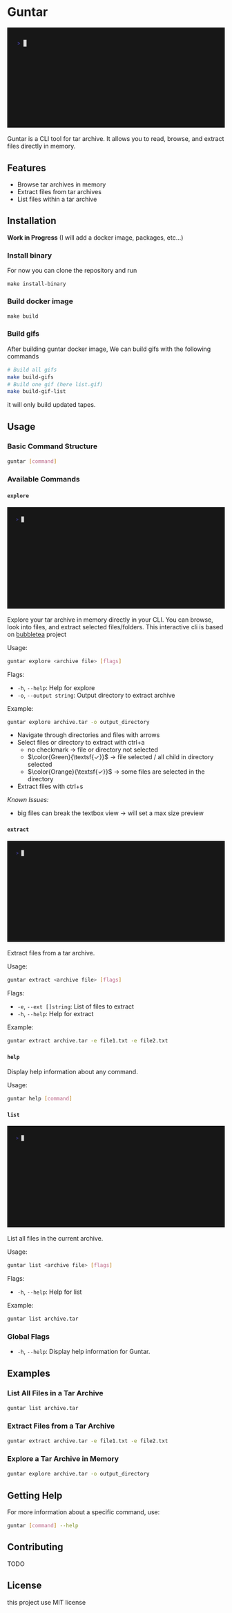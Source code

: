 # Guntar

![Alt Text](./vhs/intro.gif)

Guntar is a CLI tool for tar archive. It allows you to read, browse, and extract files directly in memory.

## Features

- Browse tar archives in memory
- Extract files from tar archives
- List files within a tar archive


## Installation

__Work in Progress__ (I will add a docker image, packages, etc...)

### Install binary
For now you can clone the repository and run

```
make install-binary
```

### Build docker image

```
make build
```

### Build gifs
After building guntar docker image,
We can build gifs with the following commands

```bash
# Build all gifs
make build-gifs
# Build one gif (here list.gif)
make build-gif-list
```

it will only build updated tapes.

## Usage

### Basic Command Structure

```sh
guntar [command]
```

### Available Commands

#### `explore`

![Alt Text](./vhs/explore.gif)

Explore your tar archive in memory directly in your CLI. You can browse, look into files, and extract selected files/folders.
This interactive cli is based on [bubbletea](https://github.com/charmbracelet/bubbletea) project

Usage:
```sh
guntar explore <archive file> [flags]
```

Flags:
- `-h`, `--help`: Help for explore
- `-o`, `--output string`: Output directory to extract archive

Example:
```sh
guntar explore archive.tar -o output_directory
```

- Navigate through directories and files with arrows
- Select files or directory to extract with ctrl+a
    - no checkmark -> file or directory not selected
    - $\color{Green}{\textsf{✓}}$ -> file selected / all child in directory selected
    - $\color{Orange}{\textsf{✓}}$ -> some files are selected in the directory
- Extract files with ctrl+s

_Known Issues:_
- big files can break the textbox view -> will set a max size preview


#### `extract`

![Alt Text](./vhs/extract.gif)

Extract files from a tar archive.

Usage:
```sh
guntar extract <archive file> [flags]
```

Flags:
- `-e`, `--ext []string`: List of files to extract
- `-h`, `--help`: Help for extract

Example:
```sh
guntar extract archive.tar -e file1.txt -e file2.txt
```

#### `help`
Display help information about any command.

Usage:
```sh
guntar help [command]
```

#### `list`
![Alt Text](./vhs/list.gif)

List all files in the current archive.

Usage:
```sh
guntar list <archive file> [flags]
```

Flags:
- `-h`, `--help`: Help for list

Example:
```sh
guntar list archive.tar
```

### Global Flags

- `-h`, `--help`: Display help information for Guntar.

## Examples

### List All Files in a Tar Archive

```sh
guntar list archive.tar
```

### Extract Files from a Tar Archive

```sh
guntar extract archive.tar -e file1.txt -e file2.txt
```

### Explore a Tar Archive in Memory

```sh
guntar explore archive.tar -o output_directory
```

## Getting Help

For more information about a specific command, use:

```sh
guntar [command] --help
```

## Contributing

TODO

## License

this project use MIT license